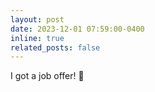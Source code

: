 ```yaml
---
layout: post
date: 2023-12-01 07:59:00-0400
inline: true
related_posts: false
---
```


I got a job offer! :elephant:
